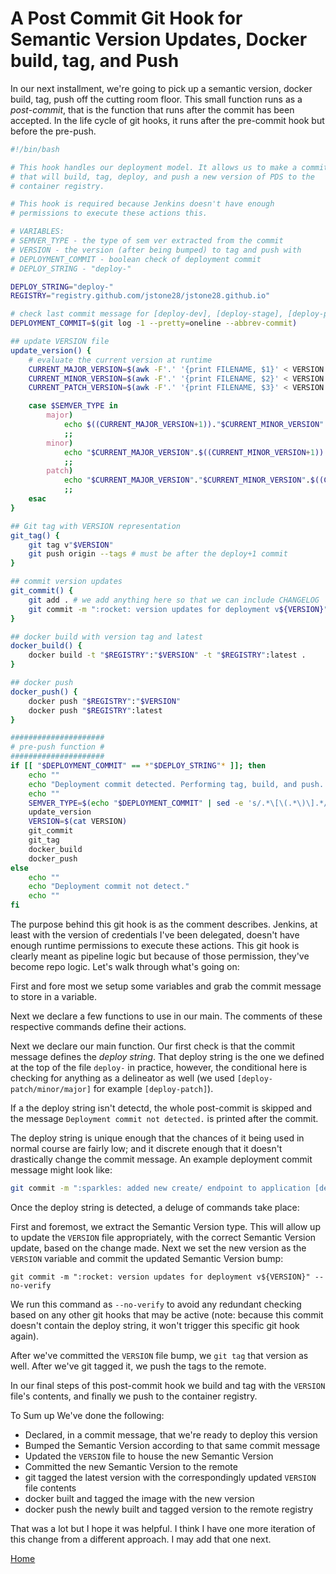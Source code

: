 # A Post Commit Git Hook for Semantic Version Updates, Docker build, tag, and Push

In our next installment, we're going to pick up a semantic version, docker build, tag, push off the cutting room floor. This small function runs as a *post-commit*, that is the function that runs after the commit has been accepted. In the life cycle of git hooks, it runs after the pre-commit hook but before the pre-push.

```bash
#!/bin/bash

# This hook handles our deployment model. It allows us to make a commit
# that will build, tag, deploy, and push a new version of PDS to the
# container registry.

# This hook is required because Jenkins doesn't have enough
# permissions to execute these actions this.

# VARIABLES:
# SEMVER_TYPE - the type of sem ver extracted from the commit
# VERSION - the version (after being bumped) to tag and push with
# DEPLOYMENT_COMMIT - boolean check of deployment commit
# DEPLOY_STRING - "deploy-"

DEPLOY_STRING="deploy-"
REGISTRY="registry.github.com/jstone28/jstone28.github.io"

# check last commit message for [deploy-dev], [deploy-stage], [deploy-prod]
DEPLOYMENT_COMMIT=$(git log -1 --pretty=oneline --abbrev-commit)

## update VERSION file
update_version() {
    # evaluate the current version at runtime
    CURRENT_MAJOR_VERSION=$(awk -F'.' '{print FILENAME, $1}' < VERSION | awk '{$1=$1};1')
    CURRENT_MINOR_VERSION=$(awk -F'.' '{print FILENAME, $2}' < VERSION | awk '{$1=$1};1')
    CURRENT_PATCH_VERSION=$(awk -F'.' '{print FILENAME, $3}' < VERSION | awk '{$1=$1};1')

    case $SEMVER_TYPE in
        major)
            echo $((CURRENT_MAJOR_VERSION+1))."$CURRENT_MINOR_VERSION"."$CURRENT_PATCH_VERSION" > VERSION
            ;;
        minor)
            echo "$CURRENT_MAJOR_VERSION".$((CURRENT_MINOR_VERSION+1))."$CURRENT_PATCH_VERSION" > VERSION
            ;;
        patch)
            echo "$CURRENT_MAJOR_VERSION"."$CURRENT_MINOR_VERSION".$((CURRENT_PATCH_VERSION+1)) > VERSION
            ;;
    esac
}

## Git tag with VERSION representation
git_tag() {
    git tag v"$VERSION"
    git push origin --tags # must be after the deploy+1 commit
}

## commit version updates
git_commit() {
    git add . # we add anything here so that we can include CHANGELOG
    git commit -m ":rocket: version updates for deployment v${VERSION}" --no-verify
}

## docker build with version tag and latest
docker_build() {
    docker build -t "$REGISTRY":"$VERSION" -t "$REGISTRY":latest .
}

## docker push
docker_push() {
    docker push "$REGISTRY":"$VERSION"
    docker push "$REGISTRY":latest
}

#####################
# pre-push function #
#####################
if [[ "$DEPLOYMENT_COMMIT" == *"$DEPLOY_STRING"* ]]; then
    echo ""
    echo "Deployment commit detected. Performing tag, build, and push..."
    echo ""
    SEMVER_TYPE=$(echo "$DEPLOYMENT_COMMIT" | sed -e 's/.*\[\(.*\)\].*/\1/' | cut -f2- -d-)
    update_version
    VERSION=$(cat VERSION)
    git_commit
    git_tag
    docker_build
    docker_push
else
    echo ""
    echo "Deployment commit not detect."
    echo ""
fi
```

The purpose behind this git hook is as the comment describes. Jenkins, at least with the version of credentials I've been delegated, doesn't have enough runtime permissions to execute these actions. This git hook is clearly meant as pipeline logic but because of those permission, they've become repo logic. Let's walk through what's going on:

First and fore most we setup some variables and grab the commit message to store in a variable.

Next we declare a few functions to use in our main. The comments of these respective commands define their actions.

Next we declare our main function. Our first check is that the commit message defines the *deploy string*. That deploy string is the one we defined at the top of the file `deploy-` in practice, however, the conditional here is checking for anything as a delineator as well (we used `[deploy-patch/minor/major]` for example `[deploy-patch]`).

If a the deploy string isn't detectd, the whole post-commit is skipped and the message `Deployment commit not detected.` is printed after the commit.

The deploy string is unique enough that the chances of it being used in normal course are fairly low; and it discrete enough that it doesn't drastically change the commit message. An example deployment commit message might look like:

```bash
git commit -m ":sparkles: added new create/ endpoint to application [deploy-minor]"
```

Once the deploy string is detected, a deluge of commands take place:

First and foremost, we extract the Semantic Version type. This will allow up to update the `VERSION` file appropriately, with the correct Semantic Version update, based on the change made. Next we set the new version as the `VERSION` variable and commit the updated Semantic Version bump:

`git commit -m ":rocket: version updates for deployment v${VERSION}" --no-verify`

We run this command as `--no-verify` to avoid any redundant checking based on any other git hooks that may be active (note: because this commit doesn't contain the deploy string, it won't trigger this specific git hook again).

After we've committed the `VERSION` file bump, we `git tag` that version as well. After we've git tagged it, we push the tags to the remote.

In our final steps of this post-commit hook we build and tag with the `VERSION` file's contents, and finally we push to the container registry.

To Sum up We've done the following:

* Declared, in a commit message, that we're ready to deploy this version
* Bumped the Semantic Version according to that same commit message
* Updated the `VERSION` file to house the new Semantic Version
* Committed the new Semantic Version to the remote
* git tagged the latest version with the correspondingly updated `VERSION` file contents
* docker built and tagged the image with the new version
* docker push the newly built and tagged version to the remote registry

That was a lot but I hope it was helpful. I think I have one more iteration of this change from a different approach. I may add that one next.

[Home](../index.md)
